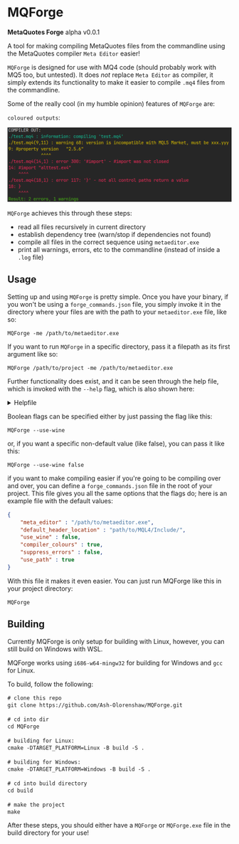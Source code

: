 # MQForge
**MetaQuotes Forge**
alpha v0.0.1

A tool for making compiling MetaQuotes files from the commandline using the MetaQuotes compiler `Meta Editor` easier!

`MQForge` is designed for use with MQ4 code (should probably work with MQ5 too, but untested). It does *not* replace `Meta Editor` as compiler, it simply extends its functionality to make it easier to compile `.mq4` files from the commandline. 

Some of the really cool (in my humble opinion) features of `MQForge` are:

`coloured outputs`:

![Coloured outputs](/Screenshots/main.png?raw=true "Coloured output example")


`MQForge` achieves this through these steps:
- read all files recursively in current directory
- establish dependency tree (warn/stop if dependencies not found)
- compile all files in the correct sequence using `metaeditor.exe`
- print all warnings, errors, etc to the commandline (instead of inside a `.log` file)

## Usage

Setting up and using `MQForge` is pretty simple. Once you have your binary, if you won't be using a `forge_commands.json` file, you simply invoke it in the directory where your files are with the path to your `metaeditor.exe` file, like so:
```nu-script
MQForge -me /path/to/metaeditor.exe
```

If you want to run `MQForge` in a specific directory, pass it a filepath as its first argument like so:
```nu-script
MQForge /path/to/project -me /path/to/metaeditor.exe
```

Further functionality does exist, and it can be seen through the help file, which is invoked with the `--help` flag, which is also shown here:

<details>
    <summary>Helpfile</summary>

    MQForge

    OPTIONAL: 
    [<filepath>]

    REQUIRED: 
    [-me/--meta-editor]       -   Location for your metaeditor.exe file.

    OPTIONAL:
    [-h/--help]               -   print this helpfile
    [-v/--version]            -   print program version
    [-dh/--default-headers]   -   Location directory of standard .mqh header files (this is usually something like 'C:/users/USERNAME/AppData/Roaming/MetaQuotes/Terminal/USERID/MQL4/Include/').
    [-wine/--use-wine]        -   (default: false) Whether to use Wine to run 'metaeditor.exe' - only available on Linux. 
    [-clr/--colourful]        -   (default: true) Whether to provide a coloured output.
    [-se/--suppress-errors]   -   (default: false) Whether to suppress launch errors for metaeditor.exe (really only matters with Wine).
    [-path/--use-path]        -   (default: true) Whether to search your PATH for .ex4, .dll, and .mqh files.
    [-s/--alt-settings]       -   Alternate settings file as opposed to the default 'forge_commands.json' file.

</details>

Boolean flags can be specified either by just passing the flag like this:
```nu-script
MQForge --use-wine
```

or, if you want a specific non-default value (like false), you can pass it like this:
```nu-script
MQForge --use-wine false
```

if you want to make compiling easier if you're going to be compiling over and over, you can define a `forge_commands.json` file in the root of your project. This file gives you all the same options that the flags do; here is an example file with the default values:
```json
{
	"meta_editor" : "/path/to/metaeditor.exe",
	"default_header_location" : "path/to/MQL4/Include/",
	"use_wine" : false,
	"compiler_colours" : true,
	"suppress_errors" : false,
	"use_path" : true
}
```

With this file it makes it even easier. You can just run MQForge like this in your project directory:
```nu-script
MQForge
```
## Building

Currently MQForge is only setup for building with Linux, however, you can still build on Windows with WSL.

MQForge works using `i686-w64-mingw32` for building for Windows and `gcc` for Linux.

To build, follow the following:

```nu-script
# clone this repo
git clone https://github.com/Ash-Olorenshaw/MQForge.git

# cd into dir
cd MQForge

# building for Linux:
cmake -DTARGET_PLATFORM=Linux -B build -S .

# building for Windows:
cmake -DTARGET_PLATFORM=Windows -B build -S . 

# cd into build directory
cd build 

# make the project
make
```

After these steps, you should either have a `MQForge` or `MQForge.exe` file in the build directory for your use!


